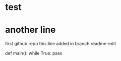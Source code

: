 # test
# another line
first github repo
this line added in branch readme-edit

def main():
    while True:
        pass
